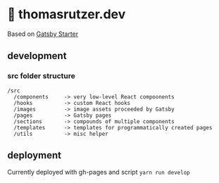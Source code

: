 # 🚀 thomasrutzer.dev

Based on [Gatsby Starter](https://github.com/gatsbyjs/gatsby-starter-default)

## development
### src folder structure

```
/src
  /components     -> very low-level React compoonents
  /hooks          -> custom React hooks
  /images         -> image assets proceeded by Gatsby
  /pages          -> Gatsby pages
  /sections       -> compounds of multiple components
  /templates      -> templates for programmatically created pages
  /utils          -> misc helper
```

## deployment

Currently deployed with gh-pages and script `yarn run develop`